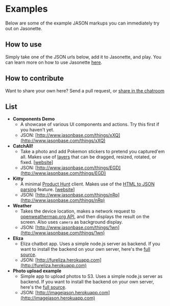 # Examples

Below are some of the example JASON markups you can immediately try out on Jasonette.

## How to use

Simply take one of the JSON urls below, add it to Jasonette, and play. You can learn more on how to use Jasonette [here](http://jasonette.com/beta).

## How to contribute

Want to share your own here? Send a pull request, or [share in the chatroom](https://gitter.im/Jasonette/Jasonette)

## List

- **Components Demo**
  - A showcase of various UI components and actions. Try this first if you haven't yet.
  - JSON: [http://www.jasonbase.com/things/xXQ](http://www.jasonbase.com/things/xXQ)
- **CatchAll!**
  - Take a photo and add Pokemon stickers to pretend you captured'em all. Makes use of [layers](document.md#user-content-body-layers) that can be dragged, resized, rotated, or fixed. [[website](http://www.jasonette.com/catchall)]
  - JSON: [http://www.jasonbase.com/things/EGD](http://www.jasonbase.com/things/EGD)
- **Kitty**
  - A minimal [Product Hunt](http://www.producthunt.com) client. Makes use of the [HTML to JSON parsing](templates.md#html) feature. [[website](http://www.jasonette.com/kitty)]
  - JSON: [http://www.jasonbase.com/things/nRp](http://www.jasonbase.com/things/nRp)
- **Weather**
  - Takes the device location, makes a network request to [openweathermap.org API](http://www.openweathermap.org), and then displays the result on the screen. Also uses `camera` as background display.
  - JSON: [http://www.jasonbase.com/things/1wn](http://www.jasonbase.com/things/1wn)
- **Eliza**
  - Eliza chatbot app. Uses a simple node.js server as backend. If you want to install the backend on your own server, here's the [full source](https://github.com/Jasonette/eliza-example).
  - JSON: [http://fureliza.herokuapp.com](http://fureliza.herokuapp.com)
- **Photo upload example**
  - Simple app to upload photos to S3. Uses a simple node.js server as backend. If you want to install the backend on your own server, here's the [full source](https://github.com/Jasonette/s3-upload-example).
  - JSON: [http://imagejason.herokuapp.com](http://imagejason.herokuapp.com)
